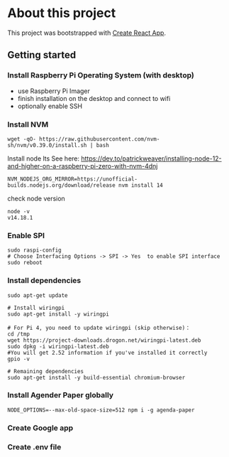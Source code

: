 # About this project

This project was bootstrapped with [Create React App](https://github.com/facebook/create-react-app).

## Getting started

### Install Raspberry Pi Operating System (with desktop)

- use Raspberry Pi Imager
- finish installation on the desktop and connect to wifi
- optionally enable SSH

### Install NVM

```
wget -qO- https://raw.githubusercontent.com/nvm-sh/nvm/v0.39.0/install.sh | bash
```

Install node lts
See here: https://dev.to/patrickweaver/installing-node-12-and-higher-on-a-raspberry-pi-zero-with-nvm-4dnj
```
NVM_NODEJS_ORG_MIRROR=https://unofficial-builds.nodejs.org/download/release nvm install 14
```

check node version
```
node -v
v14.18.1
```

### Enable SPI

```
sudo raspi-config
# Choose Interfacing Options -> SPI -> Yes  to enable SPI interface
sudo reboot
```

### Install dependencies

```
sudo apt-get update

# Install wiringpi
sudo apt-get install -y wiringpi

# For Pi 4, you need to update wiringpi (skip otherwise)：
cd /tmp
wget https://project-downloads.drogon.net/wiringpi-latest.deb
sudo dpkg -i wiringpi-latest.deb
#You will get 2.52 information if you've installed it correctly
gpio -v

# Remaining dependencies
sudo apt-get install -y build-essential chromium-browser
```

### Install Agender Paper globally

```
NODE_OPTIONS=--max-old-space-size=512 npm i -g agenda-paper
```

### Create Google app

### Create .env file
